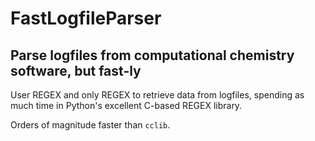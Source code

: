 # FastLogfileParser
## Parse logfiles from computational chemistry software, but fast-ly

User REGEX and only REGEX to retrieve data from logfiles, spending as much time in Python's excellent C-based REGEX library.

Orders of magnitude faster than `cclib`.
